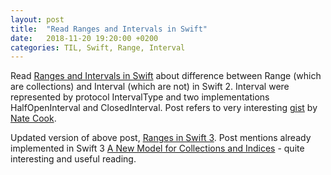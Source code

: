 ```yaml
---
layout: post
title:  "Read Ranges and Intervals in Swift"
date:   2018-11-20 19:20:00 +0200
categories: TIL, Swift, Range, Interval
---
```

Read [Ranges and Intervals in Swift](https://oleb.net/blog/2015/09/swift-ranges-and-intervals) about difference between Range (which are collections) and Interval (which are not) in Swift 2. Interval were represented by protocol IntervalType and two implementations HalfOpenInterval and ClosedInterval. Post refers to very interesting [gist](https://gist.github.com/natecook1000/3b15b8bd974c8c08b3df) by [Nate Cook](https://nshipster.com/authors/nate-cook/).

Updated version of above post, [Ranges in Swift 3](https://oleb.net/blog/2016/09/swift-3-ranges/). Post mentions already implemented in Swift 3 [A New Model for Collections and Indices](https://github.com/apple/swift-evolution/blob/master/proposals/0065-collections-move-indices.md) - quite interesting and useful reading.
